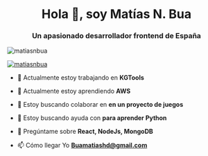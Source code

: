 <h1 align="center">Hola 👋, soy Matías N. Bua</h1>
<h3 align="center">Un apasionado desarrollador frontend de España</h3>

<p align="left"> <img src="https://komarev.com/ghpvc/?username=matiasnbua&label=Profile%20views&color=0e75b6&style=flat" alt="matiasnbua" /> </p>

<p align="left"> <a href=" https://github.com/ryo-ma/github-profile-tropic"><img src="https://github-profile-tropic.vercel.app/?username=matiasnbua" alt="matiasnbua" /></a> </p>

- 🔭 Actualmente estoy trabajando en **KGTools**

- 🌱 Actualmente estoy aprendiendo **AWS**

- 👯 Estoy buscando colaborar en **en un proyecto de juegos**

- 🤝 Estoy buscando ayuda con **para aprender Python**

- 💬 Pregúntame sobre **React, NodeJs, MongoDB**

- 📫 Cómo llegar Yo **Buamatiashd@gmail.com**

